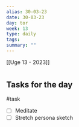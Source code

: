 ```yaml
---
alias: 30-03-23
date: 30-03-23
day: tor
week: 13
type: daily
tags: 
summary: ""
---
```

[[Uge 13 - 2023]]

#
## Tasks for the day 
#task
- [ ] Meditate
- [ ] Stretch 
persona
sketch 